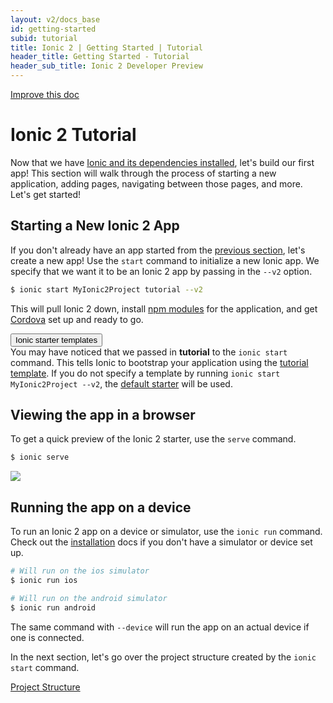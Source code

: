 ```yaml
---
layout: v2/docs_base
id: getting-started
subid: tutorial
title: Ionic 2 | Getting Started | Tutorial
header_title: Getting Started - Tutorial
header_sub_title: Ionic 2 Developer Preview
---
```


<div class="improve-docs">
  <a href='https://github.com/driftyco/ionic-site/edit/ionic2/docs/v2/getting-started/tutorial/index.md'>
    Improve this doc
  </a>
</div>

# Ionic 2 Tutorial

Now that we have [Ionic and its dependencies installed](../installation), let's build our first app! This section will walk through the process of starting a new application, adding pages, navigating between those pages, and more. Let's get started!


## Starting a New Ionic 2 App

If you don't already have an app started from the [previous section](../installation), let's create a new app! Use the `start` command to initialize a new Ionic app. We specify that we want it to be an Ionic 2 app by passing in the `--v2` option.

```bash
$ ionic start MyIonic2Project tutorial --v2
```

This will pull Ionic 2 down, install [npm modules](../../resources/what-is/#npm) for the application, and get [Cordova](../../resources/what-is/#cordova) set up and ready to go.

<button type="button" class="btn btn-primary btn-sm" data-toggle="collapse" data-target="#starter-templates">
  Ionic starter templates
</button>

<div id="starter-templates" class="collapse well">
You may have noticed that we passed in <b>tutorial</b> to the <code>ionic start</code> command. This tells Ionic to bootstrap your application using the <a href="https://github.com/driftyco/ionic2-starter-tutorial">tutorial template</a>. If you do not specify a template by running <code>ionic start MyIonic2Project --v2</code>, the <a href="https://github.com/driftyco/ionic2-starter">default starter</a> will be used.
</div>


## Viewing the app in a browser
To get a quick preview of the Ionic 2 starter, use the `serve` command.

```bash
$ ionic serve
```

<img src="http://ionicframework.com.s3.amazonaws.com/v2/starter1.png" style="max-width: 320px">

## Running the app on a device

To run an Ionic 2 app on a device or simulator, use the `ionic run` command. Check out the [installation](../installation/) docs if you don't have a simulator or device set up.

```bash
# Will run on the ios simulator
$ ionic run ios

# Will run on the android simulator
$ ionic run android
```

The same command with `--device` will run the app on an actual device if one is connected.


In the next section, let's go over the project structure created by the `ionic start` command.


<a href="project-structure/" class="btn btn-primary">Project Structure</a>

